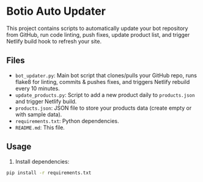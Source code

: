 # Botio Auto Updater

This project contains scripts to automatically update your bot repository from GitHub, run code linting, push fixes, update product list, and trigger Netlify build hook to refresh your site.

## Files

- `bot_updater.py`: Main bot script that clones/pulls your GitHub repo, runs flake8 for linting, commits & pushes fixes, and triggers Netlify rebuild every 10 minutes.
- `update_products.py`: Script to add a new product daily to `products.json` and trigger Netlify build.
- `products.json`: JSON file to store your products data (create empty or with sample data).
- `requirements.txt`: Python dependencies.
- `README.md`: This file.

## Usage

1. Install dependencies:

```bash
pip install -r requirements.txt